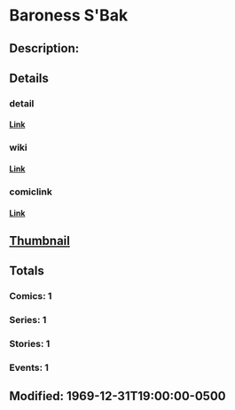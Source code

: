 # Baroness S'Bak
## Description: 
## Details
### detail
#### [Link](http://marvel.com/characters/2876/baroness_sbak?utm_campaign=apiRef&utm_source=225578a89fc76f3d20fbffda5d17a88d)
### wiki
#### [Link](http://marvel.com/universe/Baroness_S%27Bak?utm_campaign=apiRef&utm_source=225578a89fc76f3d20fbffda5d17a88d)
### comiclink
#### [Link](http://marvel.com/comics/characters/1011137/baroness_sbak?utm_campaign=apiRef&utm_source=225578a89fc76f3d20fbffda5d17a88d)
## [Thumbnail](http://i.annihil.us/u/prod/marvel/i/mg/b/40/image_not_available.jpg)
## Totals
### Comics: 1
### Series: 1
### Stories: 1
### Events: 1
## Modified: 1969-12-31T19:00:00-0500